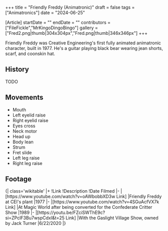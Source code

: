 +++
title = "Friendly Freddy (Animatronic)"
draft = false
tags = ["Animatronics"]
date = "2024-06-25"

[Article]
startDate = ""
endDate = ""
contributors = ["FileFickle","MrKingoDingoBingo"]
gallery = ["Fred2.png|thumb|304x304px","Fred.png|thumb|346x346px"]
+++


Friendly Freddy was Creative Engineering's first fully animated animatronic character, built in 1977. He's a guitar playing black bear wearing jean shorts, scarf, and coonskin hat.

<h2> History </h2>
TODO

<h2> Movements </h2>

* Mouth
* Left eyelid raise
* Right eyelid raise
* Eyes cross
* Neck motor
* Head up
* Body lean
* Strum
* Fret slide
* Left leg raise
* Right leg raise






<h2> Footage </h2>
{| class='wikitable'
|+
!Link
!Description
!Date Filmed
|-
|[https://www.youtube.com/watch?v=oAWbobbXD3w Link]
|Friendly Freddy at CEI's plant
|1977
|-
|[https://www.youtube.com/watch?v=4SGuAcfVX7k Link]
|At Magic World after being converted for the Confederate Critter Show
|1989
|-
|[https://youtu.be/FZciSWThE9c?si=ZPclF3Bu7wspCdxl&t=25 Link]
|With the Gaslight Village Show, owned by Jack Turner
|6/22/2020
|}